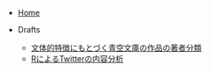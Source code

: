 <!-- docs/_navbar.md -->

* [Home](/)

* Drafts

  * [文体的特徴にもとづく青空文庫の作品の著者分類](/drafts/aozora.md)
  * [RによるTwitterの内容分析](//drafts/twitter.md)